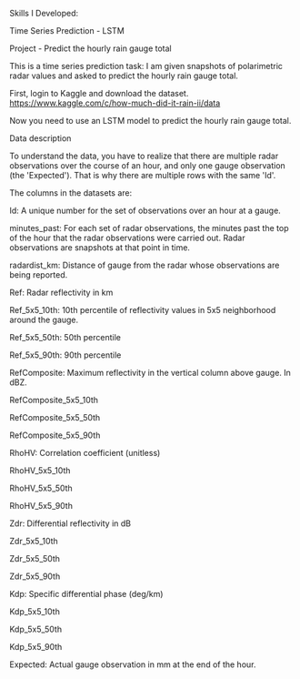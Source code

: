 
Skills I Developed:

Time Series Prediction - LSTM

Project - Predict the hourly rain gauge total

This is a time series prediction task: I am given snapshots of polarimetric radar values and asked to predict the hourly rain gauge total.

First, login to Kaggle and download the dataset. https://www.kaggle.com/c/how-much-did-it-rain-ii/data

Now you need to use an LSTM model to predict the hourly rain gauge total.

Data description

To understand the data, you have to realize that there are multiple radar observations over the course of an hour, and only one gauge observation (the 'Expected'). That is why there are multiple rows with the same 'Id'.

The columns in the datasets are:

Id: A unique number for the set of observations over an hour at a gauge.

minutes_past: For each set of radar observations, the minutes past the top of the hour that the radar observations were carried out. Radar observations are snapshots at that point in time.

radardist_km: Distance of gauge from the radar whose observations are being reported.

Ref: Radar reflectivity in km

Ref_5x5_10th: 10th percentile of reflectivity values in 5x5 neighborhood around the gauge.

Ref_5x5_50th: 50th percentile

Ref_5x5_90th: 90th percentile

RefComposite: Maximum reflectivity in the vertical column above gauge. In dBZ.

RefComposite_5x5_10th

RefComposite_5x5_50th

RefComposite_5x5_90th

RhoHV: Correlation coefficient (unitless)

RhoHV_5x5_10th

RhoHV_5x5_50th

RhoHV_5x5_90th

Zdr: Differential reflectivity in dB

Zdr_5x5_10th

Zdr_5x5_50th

Zdr_5x5_90th

Kdp: Specific differential phase (deg/km)

Kdp_5x5_10th

Kdp_5x5_50th

Kdp_5x5_90th

Expected: Actual gauge observation in mm at the end of the hour.
